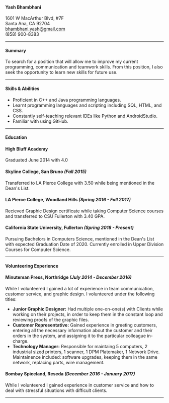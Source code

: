#### Yash Bhambhani  
1601 W MacArthur Blvd, #7F  
Santa Ana, CA 92704  
bhambhani.yash@gmail.com  
(858) 900-8383  
___
#### **Summary**  
To search for a position that will allow me to improve my current programming, communication and teamwork skills. From this position, I also seek the opportunity to learn new skills for future use.  
___
#### **Skills & Abilities**
+ Proficient in C++ and Java programming languages.  
+ Learnt programming languages and scripting including SQL, HTML, and CSS.  
+ Constantly self-teaching relevant IDEs like Python and AndroidStudio.  
+ Familiar with using GitHub.  
___
#### **Education**  
#### High Bluff Academy  
Graduated June 2014 with 4.0  
#### Skyline College, San Bruno _(Fall 2015)_
Transferred to LA Pierce College with 3.50 while being mentioned in the Dean's List. 
#### LA Pierce College, Woodland Hills _(Spring 2016 - Fall 2017)_  
Recieved Graphic Design certificate while taking Computer Science courses and transferred to CSU Fullerton with 3.40 GPA.    
#### California State University, Fullerton _(Spring 2018 - Present)_  
Pursuing Bachelors in Computers Science, mentioned in the Dean's List with expected Graduation Date of 2020. 
Currently enrolled in Upper Division Courses for Computer Science.
___
#### **Volunteering Experience**
#### Minuteman Press, Northridge _(July 2014 - December 2016)_
While I volunteered I gained a lot of experience in team communication, customer service, and graphic design. I volunteered under the following titles:
+ **Junior Graphic Designer:** Had multiple one-on-one(s) with Clients while working on their projects, in order to keep them in the constant loop and reviewing proofs of the graphic files. 
+ **Customer Representative:** Gained experience in greeting customers, entering all the necessary information about the customer and their orders in the system, and assigning it to the particular colleague in-charge.
+ **Technology Manager:** Responsible for maintaing 5 computers, 2 industrial sized printers, 1 scanner, 1 DPM Platemaker, 1 Network Drive. Maintainence included: software upgrades, keeping them in the same network, replacing parts, wire management. 

#### Bombay Spiceland, Reseda _(December 2016 - January 2017)_
While I volunteered I gained experience in customer service and how to deal with stressful situations with difficult clients.
___
